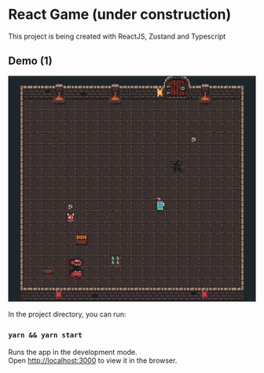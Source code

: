 # React Game (under construction)

This project is being created with ReactJS, Zustand and Typescript

## Demo (1)

![Demo](./demo/demo.gif)

In the project directory, you can run:

### `yarn && yarn start`

Runs the app in the development mode.\
Open [http://localhost:3000](http://localhost:3000) to view it in the browser.